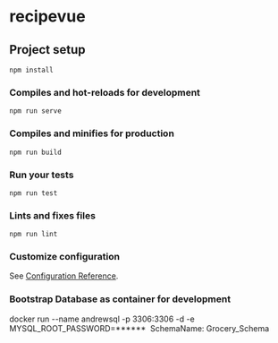 # recipevue

## Project setup
```
npm install
```

### Compiles and hot-reloads for development
```
npm run serve
```

### Compiles and minifies for production
```
npm run build
```

### Run your tests
```
npm run test
```

### Lints and fixes files
```
npm run lint
```

### Customize configuration
See [Configuration Reference](https://cli.vuejs.org/config/).

### Bootstrap Database as container for development
docker run --name andrewsql -p 3306:3306 -d -e MYSQL_ROOT_PASSWORD=****** <image name>
SchemaName: Grocery_Schema
